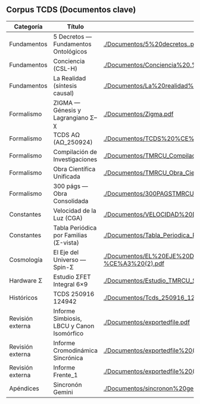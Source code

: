 ## Corpus TCDS (Documentos clave)


| Categoría | Título | PDF |
|---|---|---|
| Fundamentos | 5 Decretos — Fundamentos Ontológicos | [./Documentos/5%20decretos..pdf](./Documentos/5%20decretos..pdf) |
| Fundamentos | Conciencia (CSL-H) | [./Documentos/Conciencia%20.%20(8).pdf](./Documentos/Conciencia%20.%20(8).pdf) |
| Fundamentos | La Realidad (síntesis causal) | [./Documentos/La%20realidad%20(2).pdf](./Documentos/La%20realidad%20(2).pdf) |
| Formalismo | ZIGMA — Génesis y Lagrangiano Σ–χ | [./Documentos/Zigma.pdf](./Documentos/Zigma.pdf) |
| Formalismo | TCDS ΑΩ (ΑΩ_250924) | [./Documentos/TCDS%20%CE%91%CE%A9%20(1)_250924_205846.pdf](./Documentos/TCDS%20%CE%91%CE%A9%20(1)_250924_205846.pdf) |
| Formalismo | Compilación de Investigaciones | [./Documentos/TMRCU_Compilacion_Investigaciones%20(1).pdf](./Documentos/TMRCU_Compilacion_Investigaciones%20(1).pdf) |
| Formalismo | Obra Científica Unificada | [./Documentos/TMRCU_Obra_Cientifica_Unificada.pdf](./Documentos/TMRCU_Obra_Cientifica_Unificada.pdf) |
| Formalismo | 300 págs — Obra Consolidada | [./Documentos/300PAGSTMRCU_OBRA_CIENTIFICA_CONSOLIDADA.pdf](./Documentos/300PAGSTMRCU_OBRA_CIENTIFICA_CONSOLIDADA.pdf) |
| Constantes | Velocidad de la Luz (CGA) | [./Documentos/VELOCIDAD%20DE%20LA%20LUZ.%20(1).pdf](./Documentos/VELOCIDAD%20DE%20LA%20LUZ.%20(1).pdf) |
| Constantes | Tabla Periódica por Familias (Σ-vista) | [./Documentos/Tabla_Periodica_Por_Familias_TMRCU_preview.pdf](./Documentos/Tabla_Periodica_Por_Familias_TMRCU_preview.pdf) |
| Cosmología | El Eje del Universo — Spin-Σ | [./Documentos/EL%20EJE%20DEL%20UNIVERSO%20SPIN-%CE%A3%20(2).pdf](./Documentos/EL%20EJE%20DEL%20UNIVERSO%20SPIN-%CE%A3%20(2).pdf) |
| Hardware Σ | Estudio ΣFET Integral 6×9 | [./Documentos/Estudio_TMRCU_SigmaFET_Integral_6x9.pdf](./Documentos/Estudio_TMRCU_SigmaFET_Integral_6x9.pdf) |
| Históricos | TCDS 250916 124942 | [./Documentos/Tcds_250916_124942.pdf](./Documentos/Tcds_250916_124942.pdf) |
| Revisión externa | Informe Simbiosis, LBCU y Canon Isomórfico | [./Documentos/exportedfile.pdf](./Documentos/exportedfile.pdf) |
| Revisión externa | Informe Cromodinámica Sincrónica | [./Documentos/exportedfile%20(2).pdf](./Documentos/exportedfile%20(2).pdf) |
| Revisión externa | Informe Frente_1 | [./Documentos/exportedfile%20(3).pdf](./Documentos/exportedfile%20(3).pdf) |
| Apéndices | Sincronón Gemini | [./Documentos/sincronon%20gemini.pdf](./Documentos/sincronon%20gemini.pdf) |
